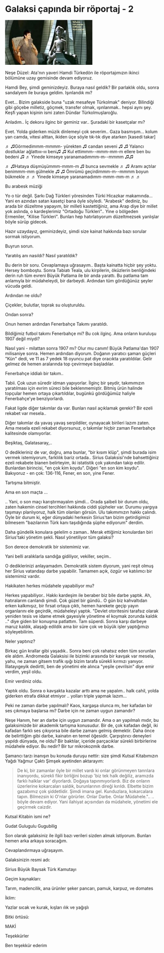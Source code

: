 # Galaksi çapında bir röportaj - 2


![](nese-hamdi1.jpeg)

Neşe Düzel: Ata'nın yaveri Hamdi Türkedön ile röportajımızın ikinci
bölümüne uzay gemisinde devam ediyoruz.

Hamdi Bey, şimdi geminizdeyiz. Buraya nasıl geldik? Bir parlaklık
oldu, sonra sandalyem ile buraya geldim. Işınlandık mı?

Evet... Bizim galakside buna "uzak mesafeye Türkolmak"
deniyor. Bilindiği gibi göçebe milletiz, göçmek, transfer olmak,
ışınlanmak.. hepsi aynı şey. Keşfi yapan kişinin ismi zaten Dündar
Türkolmuşlaroğlu.

Anladım.. İç dekoru ilginc bir geminiz var.. Şuradaki bir kasetçalar
mı?

Evet. Yolda giderken müzik dinlemeyi çok severim.. Gaza
basmışım... kolum yan camda, vitesi alttan, ikiden üçe söyle tık-tık
diye atarken [kasedi takar]

♬ ♫Görmedimmm-mmmm- yürekten ♫ candan seveni ♫
♫ Yalancı dostluklar ağlattıııı-ııı beni♫
♫ Kul ettimmm--mmm-mm-m ellere ben bu bedeni ♫
♬ Yinede kimseye yaranamadımmm-m--mmmm ♫♫

♬ ♫Hataya düşmüşümmm-mmm-m ♫ bunca sevmekle ♬
♫ Aramı açtılar benimmm-mm gülmekle ♫
♫ Ömrümü geçirdimmm-m--mmmm boyun bükmekle ♬
♬ Yinede kimseye yaranamadımm-mmm-mm-m ♬ ♬

Bu arabesk müziği 

Yo o tür değil. Şarkı Dağ Türkleri yöresinden Türki Hicazkar
makamında... Yani en azından satan kasetçi bana öyle
söyledi. "Arabesk" dediniz, bu arada bir düzeltme yapayım, bir milleti
kastettiğiniz, ama Arap diye bir millet yok aslında, o kardeşlerimiz
"Ortadoğu Türkleri".. Yine o bölgeden Ermeniler, "Kilise
Türkleri". Bunları hep hatırlatıyorum düzeltmezsek yanlışlar böyle
sürüp gidecek.

Hazır uzaydayız, geminizdeyiz, şimdi size kainat hakkında bazı sorular
sormak istiyorum. 

Buyrun sorun. 

Yaratılış anı nasıldı? Nasıl yaratıldık?

Bu derin bir soru. Cevaplamaya uğrasayım.. Başta kainatta hiçbir şey
yoktu. Hersey bomboştu. Sonra Tabiatı Teala, ulu kirpilerin, öküzlerin
benliğindeki derin ruh tüm evreni Büyük Patlama ile bir anda
yarattı. Bu patlama tam anlamıyla bir müdaheleydi, bir
darbeydi. Ardından tüm gördüğünüz şeyler vücuda geldi.

Ardından ne oldu?

Çiçekler, bulutlar, toprak su oluşturuldu.

Ondan sonra? 

Onun hemen ardından Fenerbahçe Takımı yaratıldı.

Bildiğimiz futbol takımı Fenerbahçe mi? Bu cok ilginç. Ama onların
kuruluşu 1907 değil miydi?

Nasıl yani - milattan sonra 1907 mı? Olur mu canım! Büyük Patlama'dan
1907 milisaniye sonra. Hemen ardından diyorum. Doğanın yaratıcı şaman
güçleri "Kün" dedi, ve 11 as 7 yedek 18 oyuncu pat diye oracıkta
yaratıldılar. Gelir gelmez de hemen aralarında top çevirmeye
başladılar.

Fenerbahçe iddialı bir takım..

Tabii. Çok uzun süredir idman yapıyorlar.  İlginç bir şeydir,
takımımızın yaratılması için evrim süreci bile beklenmemiştir. Bitmiş
ürün halinde topçular hemen ortaya çıkartıldılar, bugünkü gördüğümüz
haliyle Fenerbahçe'ye benziyorlardı.

Fakat ligde diğer takımlar da var. Bunları nasıl açıklamak gerekir?
Bir ezeli rekabet var mesela..

Diğer takımlar da yavaş yavaş serpildiler, oynayacak birileri lazım
zaten. Ama mesela ezeli rekabet diyorsunuz, o takımlar hiçbir zaman
Fenerbahçe kalitesinde olamıyorlar.

Beşiktaş, Galatasaray,..

O dedikleriniz de var, doğru, ama bunlar, "bir kısım klüp", şimdi
burada isim vermek istemiyorum, farklılık bariz ortada.. Sirius
Galaksisi'nde bahsettiğiniz ezeli rekabete bianen belirteyim, iki
istatistik çok yakından takip edilir. Bunlardan birincisi, "en çok kim
koydu". Diğeri "en son kim koydu". Bakıyoruz - en çok: 136-116, Fener,
en son, yine Fener.

Tartışma bitmiştir.

Ama en son maçta ...

.. Yani, o son maçı karıştırmayalım şimdi... Orada şaibeli bir durum
oldu, zaten hakemin cinsel tercihleri hakkında ciddi şüpheler
var. Durumu yargıya taşımayı planlıyoruz, halk tüm olanları
görsün. Ulu takımımızın hakkı çalındı. Öyle bir durum ki, eğer
dünyadaki herkesin Sirius'tan bizim getirdigimizi bilmesem
"bazılarının Türk kanı taşıdığında şüphe ediyorum" derdim.

Daha gündelik konulara gelelim o zaman.. Merak ettiğimiz konulardan
biri Sirius'taki yönetim şekli. Nasıl yönetiliyor tüm galaksi?

Son derece demokratik bir sistemimiz var.

Yani belli aralıklarla sandığa gidiliyor, vekiller, seçim..

O dediklerinizi anlayamadım. Demokratik sistem diyorum, yani reşit
olmuş her Sirius vatandaşı darbe yapabilir. Tamamen açık, özgür ve
katılımcı bir sistemimiz vardır.

Hakikaten herkes müdahele yapabiliyor mu?

Herkes yapabiliyor.. Hakkı kardeşim ile beraber biz bile darbe
yaptık. Ah, hatıralarım canlandı şimdi. Çok güzel bir gündü.. O gün
biz kahvaltıdan erken kalkmışız, bir fırsat ortaya çıktı, hemen
harekete geçip yayın organlarını ele geçirdik, müdaheleyi
yaptık. "Devlet otoritesini tarafsız olarak yeniden tesis ve idame
etmek gayesiyle yönetime el koymak zorunda kaldık .." diye giden bir
konuşma patlattım. Tam süperdi. Sonra karşı darbeye maruz kaldık,
alaşağı edildik ama bir süre çok ve büyük işler yaptığımızı
söyleyebilirim.

Neler yaptınız?

Birkaç gün krallar gibi yaşadık.. Sonra beni çok rahatsız eden tüm
sorunları ele aldım. Andromeda Galaksisi ile bizimki arasında bir
kavşak var mesela, yahu, ne zaman gitsem trafik ışığı bizim tarafa
sürekli kırmızı yanıyor. İllatayıgeyik dedirtti, ben de yönetimi ele
alınca "yeşile çevrilsin" diye emir verdim, yeşil oldu.

Emir verdiniz oldu.

Yaptık oldu. Sonra o kavşakta kazalar arttı ama ne yapalım.. halk
cahil, yolda giderken etrafa dikkat etmiyor .. yolları triple yapmak
lazım...

Peki ne zaman darbe yapılmalı? Kaos, kargaşa olunca mı, her kafadan
bir ses çıkmaya başlarsa mı? Darbe için ne zaman uygun zamandır?

Neşe Hanım, her an darbe için uygun zamandır. Ama o an yapılmalı
mıdır, bu galaksimizde bir akademik tartışma konusudur. Bir de, çok
kafadan değil, iki kafadan farklı ses çıkıyorsa bile darbe zamanı
gelmiş demektir. Daha önce de belirttiğim gibi darbe, kainatın en
temel öğesidir. Çarpıştırıcı deneyleri yapıldı dünyada, ne oldu? Bir
baktılar, içeride parçacıklar sürekli birbirlerine müdahele ediyor. Bu
nedir? Bir tur mikrokozmik darbe.

Şamancı tarzı inanışın bu konuda duruşu nettir: size şimdi Kutsal
Kitabımızın Yağdı Yağmur Çaktı Şimşek ayetinden aktarayım:

>De ki, bir zamanlar öyle bir millet vardı ki onlar görünmeyen
>tanrılara inanıyordu, sürekli fikir birliğini bozup 'biz tek halk
>değiliz, aramızda farklı halklar var' diyorlardı. Doğaya
>tapınmıyorlardı. Biz de onların üzerlerine kokarcaları saldık,
>burunlarının direği kırıldı. Elbette bizim gazabımız çok
>şiddetlidir. Şimdi imana gel. Kunduzlara, kokarcalara tapın. Bilmezsin
>ki O'nlar görürler. Onlar Darbe. Onlar Müdahele."..  .. böyle devam
>ediyor. Yani ilahiyat açısından da müdahele, yönetimi ele geçirmek
>caizdir.

Kutsal Kitabin ismi ne? 

Gudat Gulugulu Gugubilig

Son olarak galaksiniz ile ilgili bazı verileri sizden almak istiyorum. Bunları hemen arka arkaya soracağım.

Cevaplandırmaya uğraşayım.

Galaksinizin resmi adı:

Sirius Büyük Baysak  Türk Kamutayı 

Geçim kaynakları:

Tarım, madencilik, ana ürünler şeker pancarı, pamuk, karpuz, ve domates

İklim:

Yazlar sıcak ve kurak, kışları ılık ve yağışlı

Bitki örtüsü:

MAKİ 

Teşekkürler 

Ben teşekkür ederim





